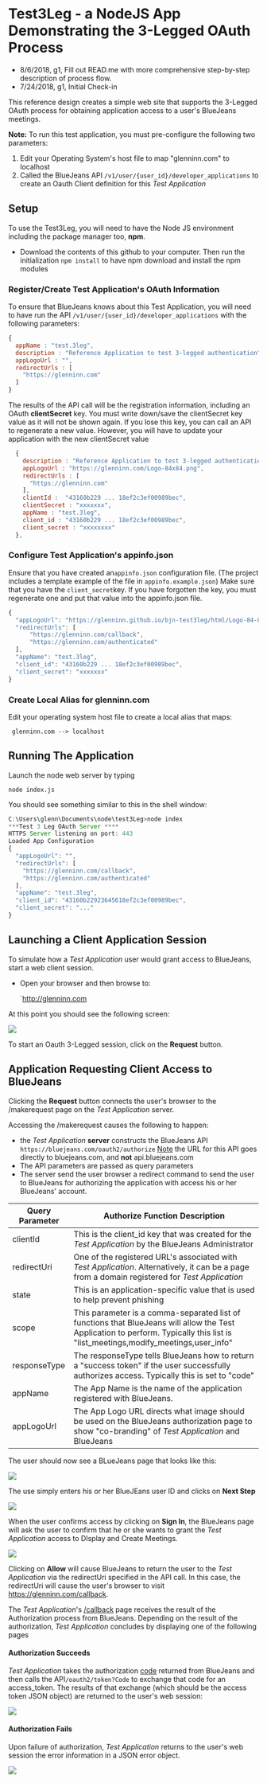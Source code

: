 
# Test3Leg - a NodeJS App Demonstrating the 3-Legged OAuth Process

- 8/6/2018, g1, Fill out READ.me with more comprehensive step-by-step description of process flow.
- 7/24/2018, g1, Initial Check-in

This reference design creates a simple web site that supports the 3-Legged OAuth process for obtaining application access to a user's BlueJeans meetings. 

**Note:** To run this test application, you must pre-configure the following two parameters:

1. Edit your Operating System's host file to map "glenninn.com" to localhost
2. Called the BlueJeans API `/v1/user/{user_id}/developer_applications` to create an Oauth Client definition for this *Test Application* 



## Setup

To use the Test3Leg, you will need to have the Node JS environment including the package manager too, **npm**.


- Download the contents of this github to your computer.  Then run the initialization  `npm install` to have npm download and install the npm modules



### Register/Create Test Application's OAuth Information

To ensure that BlueJeans knows about this Test Application, you will need to have run the API  `/v1/user/{user_id}/developer_applications`  with the following parameters:

```javascript
{
  appName : "test.3leg",
  description : "Reference Application to test 3-legged authentication",
  appLogoUrl : "",
  redirectUrls : [
    "https://glenninn.com"
  ]
}
```

The results of the API call will be the registration information, including an OAuth **clientSecret** key.  You must write down/save the clientSecret key value as it will not be shown again.  If you lose this key, you can call an API to regenerate a new value.  However, you will have to update your application with the new clientSecret value

```javascript
  {
    description : "Reference Application to test 3-legged authentication",
    appLogoUrl : "https://glenninn.com/Logo-84x84.png",
    redirectUrls : [
      "https://glenninn.com"
    ],
    clientId :  "43160b229 ... 18ef2c3ef00989bec",
    clientSecret : "xxxxxxx",
    appName : "test.3leg",
    client_id : "43160b229 ... 18ef2c3ef00989bec",
    client_secret : "xxxxxxxx"
  },
```



### Configure Test Application's appinfo.json

Ensure that you have created an`appinfo.json` configuration file.  (The project includes a template example of the file in `appinfo.example.json`)   Make sure that you have the `client_secret`key.  If you have forgotten the key, you must regenerate one and put that value into the appinfo.json file.

```javascript
{   
  "appLogoUrl": "https://glenninn.github.io/bjn-test3leg/html/Logo-84-84.png",
  "redirectUrls": [
      "https://glenninn.com/callback",
	  "https://glenninn.com/authenticated"
  ],  
  "appName": "test.3leg",
  "client_id": "43160b229 ... 18ef2c3ef00989bec",
  "client_secret": "xxxxxxx"
}
```

### Create Local Alias for glenninn.com

Edit your operating system host file to create a local alias that maps:

` glenninn.com --> localhost`

 

## Running The Application
Launch the node web server by typing

`node index.js`

You should see something similar to this in the shell window:

```javascript
C:\Users\glenn\Documents\node\test3Leg>node index
***Test 3 Leg OAuth Server ****
HTTPS Server listening on port: 443
Loaded App Configuration
{
  "appLogoUrl": "",
  "redirectUrls": [
    "https://glenninn.com/callback",
    "https://glenninn.com/authenticated"
  ],
  "appName": "test.3leg",
  "client_id": "43160b22923645618ef2c3ef00989bec",
  "client_secret": "..."
}
```



## Launching a Client Application Session

To simulate how a *Test Application* user would grant access to BlueJeans, start a web client session.


- Open your browser and then browse to:


  `http://glenninn.com

At this point you should see the following screen:

![](./images/mainpage.png)



To start an Oauth 3-Legged session, click on the **Request** button.  



## Application Requesting Client Access to BlueJeans

Clicking the **Request** button connects the user's browser to the /makerequest page on the *Test Application* server.

Accessing the /makerequest  causes the following to happen:

- the *Test Application* **server** constructs the BlueJeans API `https://bluejeans.com/oauth2/authorize`  <u>Note</u> the URL for this API goes directly to bluejeans.com, and **not** api.bluejeans.com
- The API parameters are passed as query parameters
- The server send the user browser a redirect command to send the user to BlueJeans for authorizing the application with access his or her BlueJeans' account.

| Query Parameter | Authorize Function Description                               |
| --------------- | ------------------------------------------------------------ |
| clientId        | This is the client_id key that was created for the *Test Application* by the BlueJeans Administrator |
| redirectUri     | One of the registered URL's associated with *Test Application*.  Alternatively, it can be a page from a domain registered for *Test Application* |
| state           | This is an application-specific value that is used to help prevent phishing |
| scope           | This parameter is a comma-separated list of functions that BlueJeans will allow the Test Application to perform.  Typically this list is  "list_meetings,modify_meetings,user_info" |
| responseType    | The responseType tells BlueJeans how to return a "success token" if the user successfully authorizes access.  Typically this is set to "code" |
| appName         | The App Name is the name of the application registered with BlueJeans. |
| appLogoUrl      | The App Logo URL directs what image should be used on the BlueJeans authorization page to show "co-branding" of *Test Application* and BlueJeans |



The user should now see a BLueJeans page that looks like this:

![](./images/bjnauthorize.png)



The use simply enters his or her BlueJEans user ID and clicks on **Next Step** 

![](./images/bjnpassword.png)

When the user confirms access by clicking on **Sign In**,  the BlueJeans page will ask the user to confirm that he or she wants to grant the *Test Application* access to DIsplay and Create Meetings.

![](./images/bjnconfirm.png)

Clicking on **Allow** will cause BlueJeans to return the user to the *Test Application* via the redirectUri specified in the API call.  In this case, the redirectUri will cause the user's browser to visit https://glenninn.com/callback.

The *Test Application*'s <u>/callback</u> page receives the result of the Authorization process from BlueJeans.  Depending on the result of the authorization, *Test Application* concludes by displaying one of the following pages

#### Authorization Succeeds

*Test Application* takes the authorization <u>code</u> returned from BlueJeans and then calls the API`/oauth2/token?Code` to exchange that code for an access_token.  The results of that exchange (which should be the access token JSON object) are returned to the user's web session:

![](./images/bjnauthenticated.png)



#### Authorization Fails

Upon failure of authorization,  *Test Application* returns to the user's web session the error information in a JSON error object.

![](./images/bjnnoaccess.png)
```

```